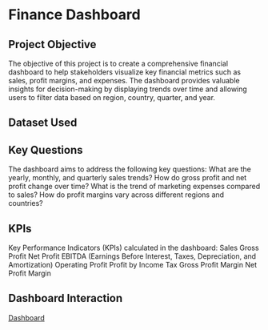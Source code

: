 # Finance Dashboard

## Project Objective

The objective of this project is to create a comprehensive financial dashboard to help stakeholders visualize key financial metrics such as sales, profit margins, and expenses. The dashboard provides valuable insights for decision-making by displaying trends over time and allowing users to filter data based on region, country, quarter, and year.

## Dataset Used
<a href="https://github.com/jawarianaeem/Finance-Dashbaord/blob/main/Data%20file%20.xlsx"/></a>

## Key Questions 
The dashboard aims to address the following key questions:
What are the yearly, monthly, and quarterly sales trends?
How do gross profit and net profit change over time?
What is the trend of marketing expenses compared to sales?
How do profit margins vary across different regions and countries?

## KPIs
Key Performance Indicators (KPIs) calculated in the dashboard:
Sales
Gross Profit
Net Profit
EBITDA (Earnings Before Interest, Taxes, Depreciation, and Amortization)
Operating Profit
Profit by Income Tax
Gross Profit Margin
Net Profit Margin

## Dashboard Interaction 
<a href= "https://github.com/jawarianaeem/Finance-Dashbaord/blob/main/Screenshot%202025-01-12%20at%2016.55.56.png">Dashboard </a>


